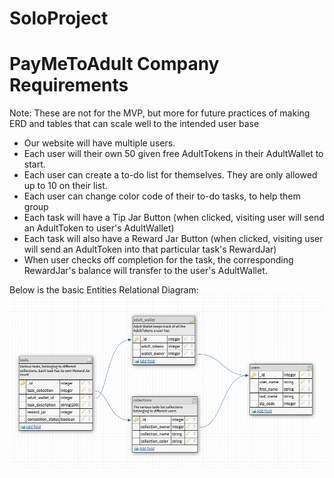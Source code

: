 # SoloProject

# PayMeToAdult Company Requirements

Note: These are not for the MVP, but more for future practices of making ERD and tables that can scale well to the intended user base

- Our website will have multiple users. 
- Each user will their own 50 given free AdultTokens in their AdultWallet to start.
- Each user can create a to-do list for themselves. They are only allowed up to 10 on their list.
- Each user can change color code of their to-do tasks, to help them group
- Each task will have a Tip Jar Button (when clicked, visiting user will send an AdultToken to user's AdultWallet)
- Each task will also have a Reward Jar Button (when clicked, visiting user will send an AdultToken into that particular task's RewardJar)
- When user checks off completion for the task, the corresponding RewardJar's balance will transfer to the user's AdultWallet. 


Below is the basic Entities Relational Diagram:
![Basic ERD](/docs/assets/images/PayMeToAdult_basic.png)